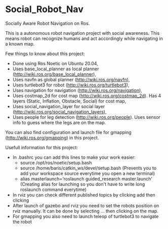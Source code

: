 # Social_Robot_Nav
Socially Aware Robot Navigation on Ros.

This is a autonomous robot navigation project with social awareness. This means robot can recognize humans and act accordingly while navigating in a known map.


Few things to know about this project:
  - Done using Ros Noetic on Ubuntu 20.04,
  - Uses base_local_planner as local planner (http://wiki.ros.org/base_local_planner),
  - Uses navfn as global planner (http://wiki.ros.org/navfn),
  - Uses turtlebot3 for robot (http://wiki.ros.org/turtlebot3),
  - Uses navigation for navigation (http://wiki.ros.org/navigation),
  - Uses costmap_2d for cost map (http://wiki.ros.org/costmap_2d). Has 4 layers (Static, Inflation, Obstacle, Social) for cost map,
  - Uses social_navigation_layer for social layer  (http://wiki.ros.org/social_navigation_layers),
  - Uses people for leg detection (http://wiki.ros.org/people). Uses sensor info to guess where the legs are on the map.

You can also find configuration and launch file for gmapping (http://wiki.ros.org/gmapping) in this project. 

Usefull information for this project:
  - In .bashrc you can add this lines to make your work easier:
    - source /opt/ros/noetic/setup.bash
    - source /home/baris/catkin_ws/devel/setup.bash (Prevents you to add your workspace source everytime you open a new terminal)
    - alias masterlaunch='roslaunch guided_research master.launch' (Creating alias for launching so you don't have to write long roslaunch command everytime)
  - In rviz you can check different published topics by clicking add then clicking 
  - After launch of gazebo and rviz you need to set the robots position on rviz manually. It can be done by selecting ... then clicking on the map.
  - For gmapping you also need to launch teleop of turtlebot3 to navigate the robot



